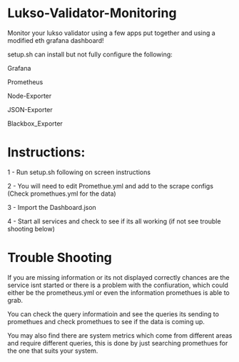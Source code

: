 # Lukso-Validator-Monitoring
Monitor your lukso validator using a few apps put together and using a modified eth grafana dashboard!

setup.sh can install but not fully configure the following:

Grafana

Prometheus

Node-Exporter

JSON-Exporter

Blackbox_Exporter

# Instructions:

1 - Run setup.sh following on screen instructions

2 - You will need to edit Promethue.yml and add to the scrape configs (Check promethues.yml for the data)

3 - Import the Dashboard.json

4 - Start all services and check to see if its all working (if not see trouble shooting below)


# Trouble Shooting
If you are missing information or its not displayed correctly chances are the service isnt started or
there is a problem with the confiuration, which could either be the prometheus.yml or even the information
promethues is able to grab.

You can check the query informatioin and see the queries its sending to promethues and check promethues to 
see if the data is coming up.

You may also find there are system metrics which come from different areas and require different queries,
this is done by just searching promethues for the one that suits your system.
